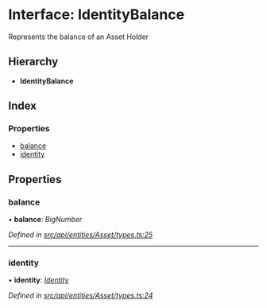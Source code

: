 # Interface: IdentityBalance

Represents the balance of an Asset Holder

## Hierarchy

* **IdentityBalance**

## Index

### Properties

* [balance](identitybalance.md#balance)
* [identity](identitybalance.md#identity)

## Properties

###  balance

• **balance**: *BigNumber*

*Defined in [src/api/entities/Asset/types.ts:25](https://github.com/PolymathNetwork/polymesh-sdk/blob/31a16a34/src/api/entities/Asset/types.ts#L25)*

___

###  identity

• **identity**: *[Identity](../classes/identity.md)*

*Defined in [src/api/entities/Asset/types.ts:24](https://github.com/PolymathNetwork/polymesh-sdk/blob/31a16a34/src/api/entities/Asset/types.ts#L24)*
